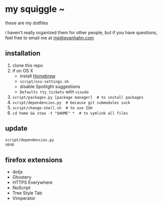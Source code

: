 my squiggle ~
=============

these are my dotfiles

i haven't really organized them for other people, but if you have questions, feel free to email me at <me@evanhahn.com>

installation
------------

1. clone this repo
1. if on OS X
   - install [Homebrew](http://brew.sh/)
   - `script/osx-settings.sh`
   - disable Spotlight suggestions
   - `Defaults tty_tickets` with `visudo`
1. `script/packages.py [package manager]  # to install packages`
1. `script/dependencies.py  # because git submodules suck`
1. `script/change-shell.sh  # to use ZSH`
1. `cd home && stow -t "$HOME" *  # to symlink all files`

update
------

```sh
script/dependencies.py
upup
```

firefox extensions
------------------

- dotjs
- Ghostery
- HTTPS Everywhere
- NoScript
- Tree Style Tab
- Vimperator
